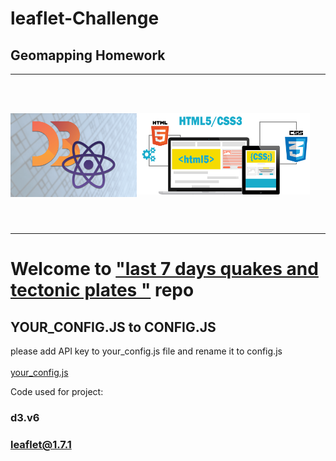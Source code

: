 # leaflet-Challenge
## Geomapping Homework
________________________
<br></br>

<img src="images/d3-js.png"  align="left" width="40%"/>
<img src="images/HTML5-CSS3.png"  align="center"width="55%"/>

<br></br>

_______________________

# Welcome to <ins>"last 7 days quakes and tectonic plates "</ins> repo 


## YOUR_CONFIG.JS to CONFIG.JS

please add API key to your_config.js file and rename it to config.js
<br></br>
[your_config.js](static/js/your_config.js)  

Code used for project:
### d3.v6
### leaflet@1.7.1